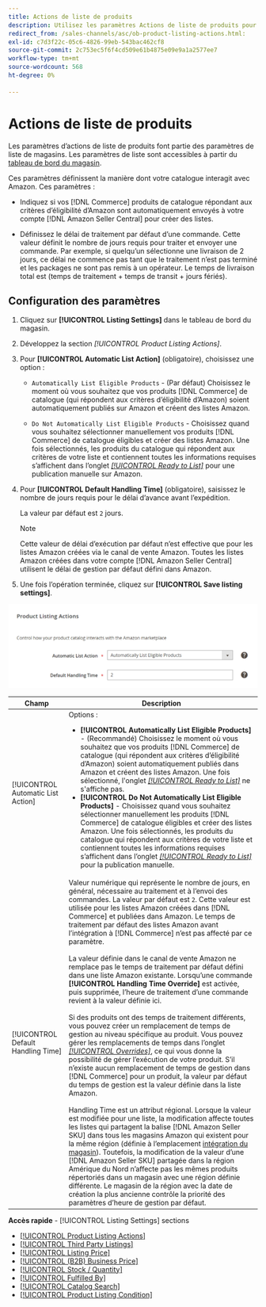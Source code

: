 ```yaml
---
title: Actions de liste de produits
description: Utilisez les paramètres Actions de liste de produits pour définir comment votre catalogue de commerce interagit avec Amazon.
redirect_from: /sales-channels/asc/ob-product-listing-actions.html: 
exl-id: c7d3f22c-05c6-4826-99eb-543bac462cf8
source-git-commit: 2c753ec5f6f4cd509e61b4875e09e9a1a2577ee7
workflow-type: tm+mt
source-wordcount: 568
ht-degree: 0%

---
```


# Actions de liste de produits

Les paramètres d’actions de liste de produits font partie des paramètres de liste de magasins. Les paramètres de liste sont accessibles à partir du [tableau de bord du magasin](./amazon-store-dashboard.md).

Ces paramètres définissent la manière dont votre catalogue interagit avec Amazon. Ces paramètres :

- Indiquez si vos [!DNL Commerce] produits de catalogue répondant aux critères d’éligibilité d’Amazon sont automatiquement envoyés à votre compte [!DNL Amazon Seller Central] pour créer des listes.

- Définissez le délai de traitement par défaut d’une commande. Cette valeur définit le nombre de jours requis pour traiter et envoyer une commande. Par exemple, si quelqu’un sélectionne une livraison de 2 jours, ce délai ne commence pas tant que le traitement n’est pas terminé et les packages ne sont pas remis à un opérateur. Le temps de livraison total est (temps de traitement + temps de transit + jours fériés).

## Configuration des paramètres

1. Cliquez sur **[!UICONTROL Listing Settings]** dans le tableau de bord du magasin.

1. Développez la section _[!UICONTROL Product Listing Actions]_.

1. Pour **[!UICONTROL Automatic List Action]** (obligatoire), choisissez une option :

   - `Automatically List Eligible Products` - (Par défaut) Choisissez le moment où vous souhaitez que vos produits  [!DNL Commerce] de catalogue (qui répondent aux critères d’éligibilité d’Amazon) soient automatiquement publiés sur Amazon et créent des listes Amazon.

   - `Do Not Automatically List Eligible Products` - Choisissez quand vous souhaitez sélectionner manuellement vos produits  [!DNL Commerce] de catalogue éligibles et créer des listes Amazon. Une fois sélectionnés, les produits du catalogue qui répondent aux critères de votre liste et contiennent toutes les informations requises s’affichent dans l’onglet [_[!UICONTROL Ready to List]_](./ready-to-list.md) pour une publication manuelle sur Amazon.

1. Pour **[!UICONTROL Default Handling Time]** (obligatoire), saisissez le nombre de jours requis pour le délai d’avance avant l’expédition.

   La valeur par défaut est `2` jours.

   >[!NOTE]
   >
   >Cette valeur de délai d’exécution par défaut n’est effective que pour les listes Amazon créées via le canal de vente Amazon. Toutes les listes Amazon créées dans votre compte [!DNL Amazon Seller Central] utilisent le délai de gestion par défaut défini dans Amazon.

1. Une fois l’opération terminée, cliquez sur **[!UICONTROL Save listing settings]**.

![Actions de liste de produits](assets/amazon-product-listing-actions.png)

| Champ | Description |
|--- |--- |
| [!UICONTROL Automatic List Action] | Options :<ul><li>**[!UICONTROL Automatically List Eligible Products]** - (Recommandé) Choisissez le moment où vous souhaitez que vos produits  [!DNL Commerce] de catalogue (qui répondent aux critères d’éligibilité d’Amazon) soient automatiquement publiés dans Amazon et créent des listes Amazon. Une fois sélectionné, l&#39;onglet [_[!UICONTROL Ready to List]_](./ready-to-list.md) ne s&#39;affiche pas. </li><li>**[!UICONTROL Do Not Automatically List Eligible Products]** - Choisissez quand vous souhaitez sélectionner manuellement les produits  [!DNL Commerce] de catalogue éligibles et créer des listes Amazon. Une fois sélectionnés, les produits du catalogue qui répondent aux critères de votre liste et contiennent toutes les informations requises s’affichent dans l’onglet [_[!UICONTROL Ready to List]_](./ready-to-list.md) pour la publication manuelle.</li></ul> |
| [!UICONTROL Default Handling Time] | Valeur numérique qui représente le nombre de jours, en général, nécessaire au traitement et à l’envoi des commandes. La valeur par défaut est `2`. Cette valeur est utilisée pour les listes Amazon créées dans [!DNL Commerce] et publiées dans Amazon. Le temps de traitement par défaut des listes Amazon avant l’intégration à [!DNL Commerce] n’est pas affecté par ce paramètre.<br><br>La valeur définie dans le canal de vente Amazon ne remplace pas le temps de traitement par défaut défini dans une liste Amazon existante. Lorsqu’une commande **[!UICONTROL Handling Time Override]** est activée, puis supprimée, l’heure de traitement d’une commande revient à la valeur définie ici.<br><br>Si des produits ont des temps de traitement différents, vous pouvez créer un remplacement de temps de gestion au niveau spécifique au produit. Vous pouvez gérer les remplacements de temps dans l’onglet [_[!UICONTROL Overrides]_](./overrides.md), ce qui vous donne la possibilité de gérer l’exécution de votre produit. S’il n’existe aucun remplacement de temps de gestion dans [!DNL Commerce] pour un produit, la valeur par défaut du temps de gestion est la valeur définie dans la liste Amazon.<br><br>Handling Time est un attribut régional. Lorsque la valeur est modifiée pour une liste, la modification affecte toutes les listes qui partagent la balise [!DNL Amazon Seller SKU] dans tous les magasins Amazon qui existent pour la même région (définie à l’emplacement [intégration du magasin](./store-integration.md)). Toutefois, la modification de la valeur d’une [!DNL Amazon Seller SKU] partagée dans la région Amérique du Nord n’affecte pas les mêmes produits répertoriés dans un magasin avec une région définie différente. Le magasin de la région avec la date de création la plus ancienne contrôle la priorité des paramètres d’heure de gestion par défaut. |

**Accès rapide**  -  [!UICONTROL Listing Settings] sections

- [[!UICONTROL Product Listing Actions]](./product-listing-actions.md)
- [[!UICONTROL Third Party Listings]](./third-party-listing-settings.md)
- [[!UICONTROL Listing Price]](./listing-price.md)
- [[!UICONTROL (B2B) Business Price]](./business-pricing.md)
- [[!UICONTROL Stock / Quantity]](./stock-quantity.md)
- [[!UICONTROL Fulfilled By]](./fulfilled-by.md)
- [[!UICONTROL Catalog Search]](./catalog-search.md)
- [[!UICONTROL Product Listing Condition]](./product-listing-condition.md)
